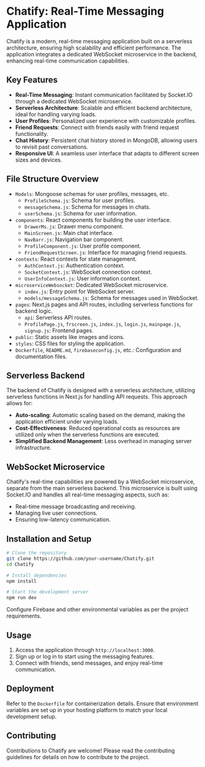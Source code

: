 

# Chatify: Real-Time Messaging Application

Chatify is a modern, real-time messaging application built on a serverless architecture, ensuring high scalability and efficient performance. The application integrates a dedicated WebSocket microservice in the backend, enhancing real-time communication capabilities.

## Key Features

- **Real-Time Messaging**: Instant communication facilitated by Socket.IO through a dedicated WebSocket microservice.
- **Serverless Architecture**: Scalable and efficient backend architecture, ideal for handling varying loads.
- **User Profiles**: Personalized user experience with customizable profiles.
- **Friend Requests**: Connect with friends easily with friend request functionality.
- **Chat History**: Persistent chat history stored in MongoDB, allowing users to revisit past conversations.
- **Responsive UI**: A seamless user interface that adapts to different screen sizes and devices.

## File Structure Overview

- `Models`: Mongoose schemas for user profiles, messages, etc.
  - `ProfileSchema.js`: Schema for user profiles.
  - `messageSchema.js`: Schema for messages in chats.
  - `userSchema.js`: Schema for user information.
- `components`: React components for building the user interface.
  - `DrawerMs.js`: Drawer menu component.
  - `MainScreen.js`: Main chat interface.
  - `NavBarr.js`: Navigation bar component.
  - `ProfileComponent.js`: User profile component.
  - `FriendRequestScreen.js`: Interface for managing friend requests.
- `contexts`: React contexts for state management.
  - `AuthContext.js`: Authentication context.
  - `SocketContext.js`: WebSocket connection context.
  - `UserInfoContext.js`: User information context.
- `microserviceWebsocket`: Dedicated WebSocket microservice.
  - `index.js`: Entry point for WebSocket server.
  - `models/messageSchema.js`: Schema for messages used in WebSocket.
- `pages`: Next.js pages and API routes, including serverless functions for backend logic.
  - `api`: Serverless API routes.
  - `ProfilePage.js`, `frscreen.js`, `index.js`, `login.js`, `mainpage.js`, `signup.js`: Frontend pages.
- `public`: Static assets like images and icons.
- `styles`: CSS files for styling the application.
- `Dockerfile`, `README.md`, `firebaseconfig.js`, etc.: Configuration and documentation files.

## Serverless Backend

The backend of Chatify is designed with a serverless architecture, utilizing serverless functions in Next.js for handling API requests. This approach allows for:

- **Auto-scaling**: Automatic scaling based on the demand, making the application efficient under varying loads.
- **Cost-Effectiveness**: Reduced operational costs as resources are utilized only when the serverless functions are executed.
- **Simplified Backend Management**: Less overhead in managing server infrastructure.

## WebSocket Microservice

Chatify's real-time capabilities are powered by a WebSocket microservice, separate from the main serverless backend. This microservice is built using Socket.IO and handles all real-time messaging aspects, such as:

- Real-time message broadcasting and receiving.
- Managing live user connections.
- Ensuring low-latency communication.

## Installation and Setup

```bash
# Clone the repository
git clone https://github.com/your-username/Chatify.git
cd Chatify

# Install dependencies
npm install

# Start the development server
npm run dev
```

Configure Firebase and other environmental variables as per the project requirements.

## Usage

1. Access the application through `http://localhost:3000`.
2. Sign up or log in to start using the messaging features.
3. Connect with friends, send messages, and enjoy real-time communication.

## Deployment

Refer to the `Dockerfile` for containerization details. Ensure that environment variables are set up in your hosting platform to match your local development setup.

## Contributing

Contributions to Chatify are welcome! Please read the contributing guidelines for details on how to contribute to the project.

